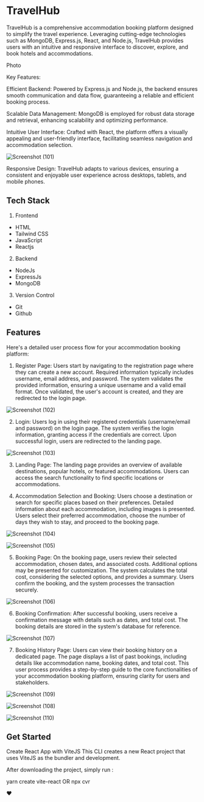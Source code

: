 
# TravelHub 

TravelHub is a comprehensive accommodation booking platform designed to simplify the travel experience. Leveraging cutting-edge technologies such as MongoDB, Express.js, React, and Node.js, TravelHub provides users with an intuitive and responsive interface to discover, explore, and book hotels and accommodations.

Photo 

Key Features:

Efficient Backend: Powered by Express.js and Node.js, the backend ensures smooth communication and data flow, guaranteeing a reliable and efficient booking process.

Scalable Data Management: MongoDB is employed for robust data storage and retrieval, enhancing scalability and optimizing performance.

Intuitive User Interface: Crafted with React, the platform offers a visually appealing and user-friendly interface, facilitating seamless navigation and accommodation selection.


![Screenshot (101)](https://github.com/pranay2508/Air-booking/assets/56022492/dd6d2cf8-d08a-4e69-ac56-2c6bcfe2caa2)


Responsive Design: TravelHub adapts to various devices, ensuring a consistent and enjoyable user experience across desktops, tablets, and mobile phones.
## Tech Stack

1. Frontend
- HTML
- Tailwind CSS
- JavaScript
- Reactjs
2. Backend 
- NodeJs
- ExpressJs
- MongoDB
3. Version Control
- Git
- Github


## Features

Here's a detailed user process flow for your accommodation booking platform:

1. Register Page:
Users start by navigating to the registration page where they can create a new account.
Required information typically includes username, email address, and password.
The system validates the provided information, ensuring a unique username and a valid email format.
Once validated, the user's account is created, and they are redirected to the login page.


![Screenshot (102)](https://github.com/pranay2508/Air-booking/assets/56022492/8559bf5d-9d21-4684-8572-1c986e510264)


2. Login:
Users log in using their registered credentials (username/email and password) on the login page.
The system verifies the login information, granting access if the credentials are correct.
Upon successful login, users are redirected to the landing page.


![Screenshot (103)](https://github.com/pranay2508/Air-booking/assets/56022492/1fde27bd-e7ff-4f6e-8ced-1bc193ed108d)


3. Landing Page:
The landing page provides an overview of available destinations, popular hotels, or featured accommodations.
Users can access the search functionality to find specific locations or accommodations.

4. Accommodation Selection and Booking:
Users choose a destination or search for specific places based on their preferences.
Detailed information about each accommodation, including images is presented.
Users select their preferred accommodation, choose the number of days they wish to stay, and proceed to the booking page.


![Screenshot (104)](https://github.com/pranay2508/Air-booking/assets/56022492/7b803448-c2cb-4ab2-b63c-95f44f7270ac)



![Screenshot (105)](https://github.com/pranay2508/Air-booking/assets/56022492/e9425703-50ff-4ca9-80aa-6bff25cfc366)


5. Booking Page:
On the booking page, users review their selected accommodation, chosen dates, and associated costs.
Additional options may be presented for customization.
The system calculates the total cost, considering the selected options, and provides a summary.
Users confirm the booking, and the system processes the transaction securely.


![Screenshot (106)](https://github.com/pranay2508/Air-booking/assets/56022492/0499b2e0-889f-46a9-8e99-3aedc8ee9c6c)



6. Booking Confirmation:
After successful booking, users receive a confirmation message with details such as dates, and total cost.
The booking details are stored in the system's database for reference.


![Screenshot (107)](https://github.com/pranay2508/Air-booking/assets/56022492/8f4967c2-9e1b-4fb6-aa82-b1e81c621ce0)



7. Booking History Page:
Users can view their booking history on a dedicated page.
The page displays a list of past bookings, including details like accommodation name, booking dates, and total cost.
This user process provides a step-by-step guide to the core functionalities of your accommodation booking platform, ensuring clarity for users and stakeholders.


![Screenshot (109)](https://github.com/pranay2508/Air-booking/assets/56022492/8883091e-6d60-474e-a698-6cea675a7138)



![Screenshot (108)](https://github.com/pranay2508/Air-booking/assets/56022492/b2a46f61-c01b-47ed-aed0-9641daf61830)




![Screenshot (110)](https://github.com/pranay2508/Air-booking/assets/56022492/584dbd7a-3cd8-4258-bf46-44c1535564de)



## Get Started
Create React App with ViteJS
This CLI creates a new React project that uses ViteJS as the bundler and development.

After downloading the project, simply run :

yarn create vite-react OR npx cvr

❤️



